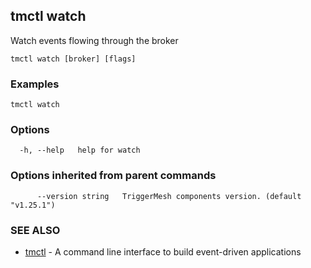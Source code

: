 ## tmctl watch

Watch events flowing through the broker

```
tmctl watch [broker] [flags]
```

### Examples

```
tmctl watch
```

### Options

```
  -h, --help   help for watch
```

### Options inherited from parent commands

```
      --version string   TriggerMesh components version. (default "v1.25.1")
```

### SEE ALSO

* [tmctl](tmctl.md)	 - A command line interface to build event-driven applications

